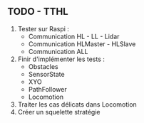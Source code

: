 ## TODO - TTHL

1. Tester sur Raspi :
    * Communication HL - LL - Lidar
    * Communication HLMaster - HLSlave
    * Communication ALL
2. Finir d'implémenter les tests : 
    * Obstacles
    * SensorState
    * XYO
    * PathFollower
    * Locomotion
3. Traiter les cas délicats dans Locomotion
4. Créer un squelette stratégie
